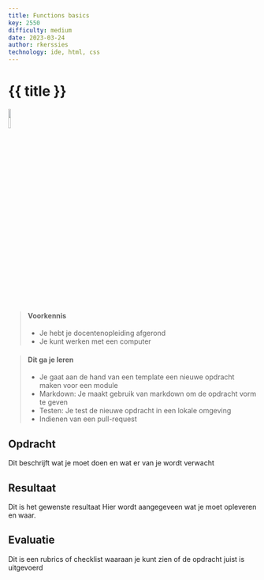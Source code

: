 ```yaml
---
title: Functions basics
key: 2550
difficulty: medium
date: 2023-03-24
author: rkerssies
technology: ide, html, css
---
```


# {{ title }}

<img src="{{ '/_assets/api/PHP-logo.png' | url }}" style="width:10%;">

> #### Voorkennis
> * Je hebt je docentenopleiding afgerond
> * Je kunt werken met een computer

> #### Dit ga je leren
> * Je gaat aan de hand van een template een nieuwe opdracht maken voor een module
> * Markdown: Je maakt gebruik van markdown om de opdracht vorm te geven
> * Testen: Je test de nieuwe opdracht in een lokale omgeving
> * Indienen van een pull-request

## Opdracht
Dit beschrijft wat je moet doen en wat er van je wordt verwacht

## Resultaat
Dit is het gewenste resultaat
Hier wordt aangegeveen wat je moet opleveren en waar.

## Evaluatie
Dit is een rubrics of checklist  waaraan je kunt zien of de opdracht juist is uitgevoerd
